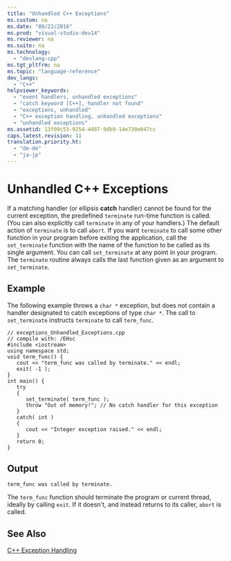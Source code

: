 ```yaml
---
title: "Unhandled C++ Exceptions"
ms.custom: na
ms.date: "09/22/2016"
ms.prod: "visual-studio-dev14"
ms.reviewer: na
ms.suite: na
ms.technology: 
  - "devlang-cpp"
ms.tgt_pltfrm: na
ms.topic: "language-reference"
dev_langs: 
  - "C++"
helpviewer_keywords: 
  - "event handlers, unhandled exceptions"
  - "catch keyword [C++], handler not found"
  - "exceptions, unhandled"
  - "C++ exception handling, unhandled exceptions"
  - "unhandled exceptions"
ms.assetid: 13f09c53-9254-4407-9db9-14e730e047cc
caps.latest.revision: 11
translation.priority.ht: 
  - "de-de"
  - "ja-jp"
---
```

# Unhandled C++ Exceptions
If a matching handler (or ellipsis **catch** handler) cannot be found for the current exception, the predefined `terminate` run-time function is called. (You can also explicitly call `terminate` in any of your handlers.) The default action of `terminate` is to call `abort`. If you want `terminate` to call some other function in your program before exiting the application, call the `set_terminate` function with the name of the function to be called as its single argument. You can call `set_terminate` at any point in your program. The `terminate` routine always calls the last function given as an argument to `set_terminate`.  
  
## Example  
 The following example throws a `char *` exception, but does not contain a handler designated to catch exceptions of type `char *`. The call to `set_terminate` instructs `terminate` to call `term_func`.  
  
```  
// exceptions_Unhandled_Exceptions.cpp  
// compile with: /EHsc  
#include <iostream>  
using namespace std;  
void term_func() {  
   cout << "term_func was called by terminate." << endl;  
   exit( -1 );  
}  
int main() {  
   try  
   {  
      set_terminate( term_func );  
      throw "Out of memory!"; // No catch handler for this exception  
   }  
   catch( int )  
   {  
      cout << "Integer exception raised." << endl;  
   }  
   return 0;  
}  
```  
  
## Output  
  
```  
term_func was called by terminate.  
```  
  
 The `term_func` function should terminate the program or current thread, ideally by calling `exit`. If it doesn't, and instead returns to its caller, `abort` is called.  
  
## See Also  
 [C++ Exception Handling](../vs140/c---exception-handling.md)